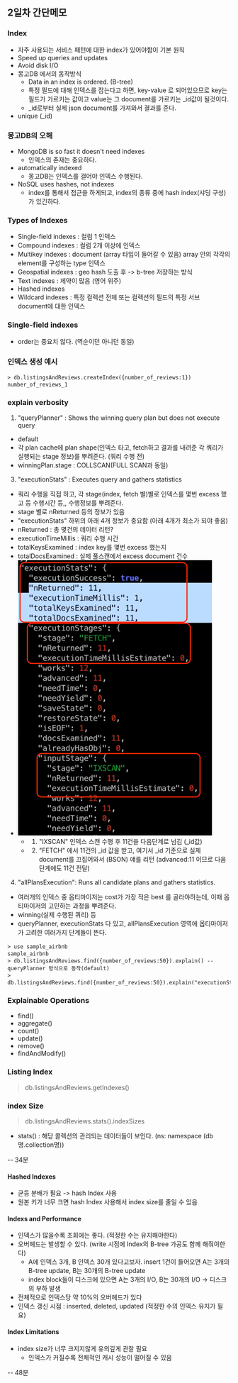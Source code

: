 ## 2일차 간단메모

### Index
- 자주 사용되는 서비스 패턴에 대한 index가 있어야함이 기본 원칙
- Speed up queries and updates
- Avoid disk I/O
- 몽고DB 에서의 동작방식
  - Data in an index is ordered. (B-tree)
  - 특정 필드에 대해 인덱스를 잡는다고 하면, 
    key-value 로 되어있으므로 key는 필드가 가르키는 값이고 value는 그 document를 가르키는 _id값이 될것이다.
  - _id로부터 실제 json document를 가져와서 결과를 준다.
- unique (_id)

### 몽고DB의 오해 
- MongoDB is so fast it doesn't need indexes
  - 인덱스의 존재는 중요하다.
- automatically indexed
  - 몽고DB는 인덱스를 걸어야 인덱스 수행된다.
- NoSQL uses hashes, not indexes
  - index를 통해서 접근을 하게되고, index의 종류 중에 hash index(샤딩 구성)가 있긴하다.

### Types of Indexes
- Single-field indexes : 컬럼 1 인덱스 
- Compound indexes : 컬럼 2개 이상에 인덱스 
- Multikey indexes : document (array 타입이 들어갈 수 있음) array 안의 각각의 element를 구성하는 type 인덱스 
- Geospatial indexes : geo hash 도출 후 -> b-tree 저장하는 방식
- Text indexes : 제약이 많음 (영어 위주)
- Hashed indexes
- Wildcard indexes : 특정 컬렉션 전체 또는 컬렉션의 필드의 특정 서브 document에 대한 인덱스


### Single-field indexes
- order는 중요치 않다. (역순이던 아니던 동일)

### 인덱스 생성 예시
```
> db.listingsAndReviews.createIndex({number_of_reviews:1})
number_of_reviews_1
```

### explain verbosity
1) "queryPlanner" : Shows the winning query plan but does not execute query
- default
- 각 plan cache에 plan shape(인덱스 타고, fetch하고 결과를 내려준 각 쿼리가 실행되는 stage 정보)를 뿌려준다. (쿼리 수행 전)
- winningPlan.stage : COLLSCAN(FULL SCAN과 동일)
3) "executionStats" : Executes query and gathers statistics
- 쿼리 수행을 직접 하고, 각 stage(index, fetch 별)별로 인덱스를 몇번 excess 했고 등 수행시간 등,, 수행정보를 뿌려준다.
- stage 별로 nReturned 등의 정보가 있음 
- "executionStats" 하위의 아래 4개 정보가 중요함 (아래 4개가 최소가 되야 좋음)
- nReturned : 총 몇건의 데이터 리턴?
- executionTimeMillis : 쿼리 수행 시간
- totalKeysExamined : index key를 몇번 excess 했는지 
- totalDocsExamined : 실제 풀스캔에서 excess document 건수
- ![img.png](../../image/day2/img.png)
  - 1. "IXSCAN" 인덱스 스캔 수행 후 11건을 다음단계로 넘김 (_id값)
  - 2. "FETCH" 에서 11건의 _id 값을 받고, 여기서 _id 기준으로 실제 document를 끄집어와서 (BSON) 얘를 리턴 (advanced:11 이므로 다음단계에도 11건 전달)
4) "allPlansExecution": Runs all candidate plans and gathers statistics.
- 여러개의 인덱스 중 옵티마이저는 cost가 가장 적은 best 를 골라야하는데, 이때 옵티마이저의 고민하는 과정을 뿌려준다.
- winning(실제 수행된 쿼리) 등
- queryPlanner, executionStats 다 있고, allPlansExecution 영역에 옵티마이저가 고려한 여러가지 단계들이 뜬다.

```
> use sample_airbnb
sample_airbnb
> db.listingsAndReviews.find({number_of_reviews:50}).explain() -- queryPlanner 방식으로 동작(default)
> db.listingsAndReviews.find({number_of_reviews:50}).explain("executionStats")
```

### Explainable Operations
- find()
- aggregate()
- count()
- update()
- remove()
- findAndModify()

### Listing Index
> db.listingsAndReviews.getIndexes()

### index Size
> db.listingsAndReviews.stats().indexSizes
- stats() : 해당 콜렉션의 관리되는 데이터들이 보인다. (ns: namespace (db명.collection명)) 

-- 34분

#### Hashed Indexes
- 균등 분배가 필요 -> hash Index 사용
- 원본 키가 너무 크면 hash Index 사용해서 index size를 줄일 수 있음

#### Indexs and Performance
- 인덱스가 많을수록 조회에는 좋다. (적정한 수는 유지해야한다)
- 오버헤드는 발생할 수 있다. (write 시점에 Index의 B-tree 가공도 함께 해줘야한다)
  - A에 인덱스 3개, B 인덱스 30개 있다고보자. insert 1건이 들어오면 A는 3개의 B-tree update, B는 30개의 B-tree update
  - index block들이 디스크에 있으면 A는 3개의 I/O, B는 30개의 I/O -> 디스크의 부하 발생
- 전체적으로 인덱스당 약 10%의 오버헤드가 있다
- 인덱스 갱신 시점 : inserted, deleted, updated (적정한 수의 인덱스 유지가 필요)

#### Index Limitations
- index size가 너무 크지지않게 유의깊게 관찰 필요
  - 인덱스가 커질수록 전체적인 캐시 성능이 떨어질 수 있음 

-- 48분